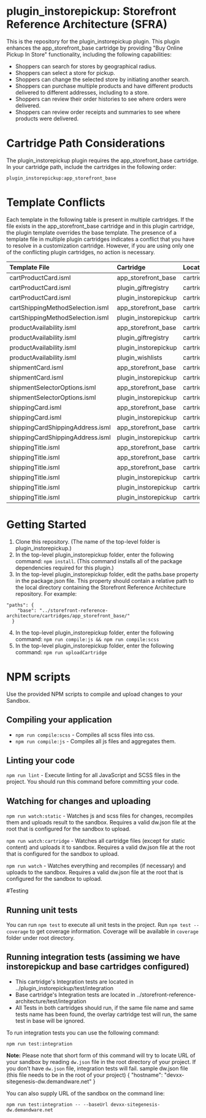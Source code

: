 # plugin\_instorepickup: Storefront Reference Architecture (SFRA)

This is the repository for the plugin\_instorepickup plugin. This plugin enhances the app\_storefront\_base cartridge by providing "Buy Online Pickup In Store" functionality, including the following capabilities:

* Shoppers can search for stores by geographical radius.
* Shoppers can select a store for pickup.
* Shoppers can change the selected store by initiating another search.
* Shoppers can purchase multiple products and have different products delivered to different addresses, including to a store.
* Shoppers can review their order histories to see where orders were delivered.
* Shoppers can review order receipts and summaries to see where products were delivered.

# Cartridge Path Considerations
The plugin\_instorepickup plugin requires the app\_storefront\_base cartridge. In your cartridge path, include the cartridges in the following order:

```
plugin_instorepickup:app_storefront_base
```

# Template Conflicts
  
Each template in the following table is present in multiple cartridges. If the file exists in the app\_storefront\_base cartridge and in this plugin cartridge, the plugin template overrides the base template. The presence of a template file in multiple plugin cartridges indicates a conflict that you have to resolve in a customization cartridge. However, if you are using only one of the conflicting plugin cartridges, no action is necessary.
 
| Template File | Cartridge | Location |
| :--- | :--- | :--- |
|cartProductCard.isml|app\_storefront\_base|cartridge/templates/default/cart/productCard/cartProductCard.isml|
|cartProductCard.isml|plugin\_giftregistry|cartridge/templates/default/cart/productCard/cartProductCard.isml|
|cartProductCard.isml|plugin\_instorepickup|cartridge/templates/default/cart/productCard/cartProductCard.isml|
|cartShippingMethodSelection.isml|app\_storefront\_base|cartridge/templates/default/cart/cartShippingMethodSelection.isml|
|cartShippingMethodSelection.isml|plugin\_instorepickup|cartridge/templates/default/cart/cartShippingMethodSelection.isml|
|productAvailability.isml|app\_storefront\_base|cartridge/templates/default/product/components/productAvailability.isml|
|productAvailability.isml|plugin\_giftregistry|cartridge/templates/default/product/components/productAvailability.isml|
|productAvailability.isml|plugin\_instorepickup|cartridge/templates/default/product/components/productAvailability.isml|
|productAvailability.isml|plugin\_wishlists|cartridge/templates/default/product/components/productAvailability.isml|
|shipmentCard.isml|app\_storefront\_base|cartridge/templates/default/checkout/shipping/shipmentCard.isml|
|shipmentCard.isml|plugin\_instorepickup|cartridge/templates/default/checkout/shipping/shipmentCard.isml|
|shipmentSelectorOptions.isml|app\_storefront\_base|cartridge/templates/default/checkout/shipping/shipmentSelectorOptions.isml|
|shipmentSelectorOptions.isml|plugin\_instorepickup|cartridge/templates/default/checkout/shipping/shipmentSelectorOptions.isml|
|shippingCard.isml|app\_storefront\_base|cartridge/templates/default/checkout/shipping/shippingCard.isml|
|shippingCard.isml|plugin\_instorepickup|cartridge/templates/default/checkout/shipping/shippingCard.isml|
|shippingCardShippingAddress.isml|app\_storefront\_base|cartridge/templates/default/checkout/shipping/shippingCardShippingAddress.isml|
|shippingCardShippingAddress.isml|plugin\_instorepickup|cartridge/templates/default/checkout/shipping/shippingCardShippingAddress.isml|
|shippingTitle.isml|app\_storefront\_base|cartridge/templates/default/account/order/shippingTitle.isml|
|shippingTitle.isml|app\_storefront\_base|cartridge/templates/default/checkout/confirmation/shippingTitle.isml|
|shippingTitle.isml|app\_storefront\_base|cartridge/templates/default/checkout/shipping/shippingTitle.isml|
|shippingTitle.isml|plugin\_instorepickup|cartridge/templates/default/account/order/shippingTitle.isml|
|shippingTitle.isml|plugin\_instorepickup|cartridge/templates/default/checkout/confirmation/shippingTitle.isml|
|shippingTitle.isml|plugin\_instorepickup|cartridge/templates/default/checkout/shipping/shippingTitle.isml|

# Getting Started

1. Clone this repository. (The name of the top-level folder is plugin\_instorepickup.)
2. In the top-level plugin\_instorepickup folder, enter the following command: `npm install`. (This command installs all of the package dependencies required for this plugin.)
3. In the top-level plugin\_instorepickup folder, edit the paths.base property in the package.json file. This property should contain a relative path to the local directory containing the Storefront Reference Architecture repository. For example:
```
"paths": {
    "base": "../storefront-reference-architecture/cartridges/app_storefront_base/"
  }
```
4. In the top-level plugin\_instorepickup folder, enter the following command: `npm run compile:js && npm run compile:scss`
5. In the top-level plugin\_instorepickup folder, enter the following command: `npm run uploadCartridge`

# NPM scripts
Use the provided NPM scripts to compile and upload changes to your Sandbox.

## Compiling your application

* `npm run compile:scss` - Compiles all scss files into css.
* `npm run compile:js` - Compiles all js files and aggregates them.

## Linting your code

`npm run lint` - Execute linting for all JavaScript and SCSS files in the project. You should run this command before committing your code.

## Watching for changes and uploading

`npm run watch:static` - Watches js and scss files for changes, recompiles them and uploads result to the sandbox. Requires a valid dw.json file at the root that is configured for the sandbox to upload.

`npm run watch:cartridge` - Watches all cartridge files (except for static content) and uploads it to sandbox. Requires a valid dw.json file at the root that is configured for the sandbox to upload.

`npm run watch` - Watches everything and recompiles (if necessary) and uploads to the sandbox. Requires a valid dw.json file at the root that is configured for the sandbox to upload.

#Testing
## Running unit tests

You can run `npm test` to execute all unit tests in the project. Run `npm test --coverage` to get coverage information. Coverage will be available in `coverage` folder under root directory.

## Running integration tests (assiming we have instorepickup and base cartridges configured)

* This cartridge's Integration tests are located in ../plugin_instorepickup/test/integration
* Base cartridge's Integration tests are located in ../storefront-reference-architecture/test/integration
* All Tests in both cartridges should run, if the same file name and same tests name has been found, the overlay cartridge test will run, the same test in base will be ignored.

To run integration tests you can use the following command:

```
npm run test:integration
```

**Note:** Please note that short form of this command will try to locate URL of your sandbox by reading `dw.json` file in the root directory of your project. If you don't have `dw.json` file, integration tests will fail.
sample dw.json file (this file needs to be in the root of your project)
{
    "hostname": "devxx-sitegenesis-dw.demandware.net"
}

You can also supply URL of the sandbox on the command line:

```
npm run test:integration -- --baseUrl devxx-sitegenesis-dw.demandware.net
```

